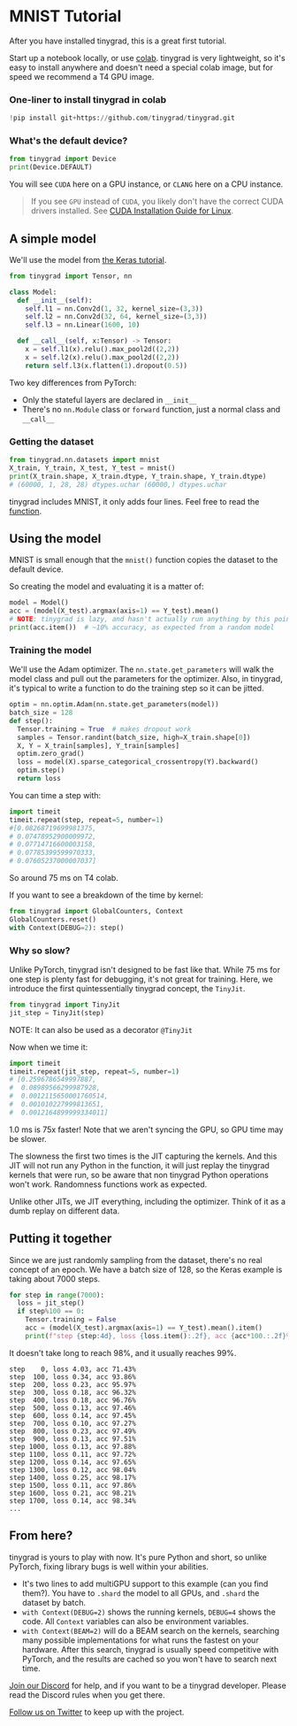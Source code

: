 # MNIST Tutorial

After you have installed tinygrad, this is a great first tutorial.

Start up a notebook locally, or use [colab](https://colab.research.google.com/). tinygrad is very lightweight, so it's easy to install anywhere and doesn't need a special colab image, but for speed we recommend a T4 GPU image.

### One-liner to install tinygrad in colab

```python
!pip install git+https://github.com/tinygrad/tinygrad.git
```

### What's the default device?

```python
from tinygrad import Device
print(Device.DEFAULT)
```

You will see `CUDA` here on a GPU instance, or `CLANG` here on a CPU instance.
>If you see `GPU` instead of `CUDA`, you likely don't have the correct CUDA drivers installed. See [CUDA Installation Guide for Linux](https://docs.nvidia.com/cuda/cuda-installation-guide-linux/index.html).

## A simple model

We'll use the model from [the Keras tutorial](https://keras.io/examples/vision/mnist_convnet/).

```python
from tinygrad import Tensor, nn

class Model:
  def __init__(self):
    self.l1 = nn.Conv2d(1, 32, kernel_size=(3,3))
    self.l2 = nn.Conv2d(32, 64, kernel_size=(3,3))
    self.l3 = nn.Linear(1600, 10)

  def __call__(self, x:Tensor) -> Tensor:
    x = self.l1(x).relu().max_pool2d((2,2))
    x = self.l2(x).relu().max_pool2d((2,2))
    return self.l3(x.flatten(1).dropout(0.5))
```

Two key differences from PyTorch:

* Only the stateful layers are declared in `__init__`
* There's no `nn.Module` class or `forward` function, just a normal class and `__call__`

### Getting the dataset

```python
from tinygrad.nn.datasets import mnist
X_train, Y_train, X_test, Y_test = mnist()
print(X_train.shape, X_train.dtype, Y_train.shape, Y_train.dtype)
# (60000, 1, 28, 28) dtypes.uchar (60000,) dtypes.uchar
```

tinygrad includes MNIST, it only adds four lines. Feel free to read the [function](https://github.com/tinygrad/tinygrad/blob/master/tinygrad/nn/datasets.py).

## Using the model

MNIST is small enough that the `mnist()` function copies the dataset to the default device.

So creating the model and evaluating it is a matter of:

```python
model = Model()
acc = (model(X_test).argmax(axis=1) == Y_test).mean()
# NOTE: tinygrad is lazy, and hasn't actually run anything by this point
print(acc.item())  # ~10% accuracy, as expected from a random model
```

### Training the model

We'll use the Adam optimizer. The `nn.state.get_parameters` will walk the model class and pull out the parameters for the optimizer. Also, in tinygrad, it's typical to write a function to do the training step so it can be jitted.

```python
optim = nn.optim.Adam(nn.state.get_parameters(model))
batch_size = 128
def step():
  Tensor.training = True  # makes dropout work
  samples = Tensor.randint(batch_size, high=X_train.shape[0])
  X, Y = X_train[samples], Y_train[samples]
  optim.zero_grad()
  loss = model(X).sparse_categorical_crossentropy(Y).backward()
  optim.step()
  return loss
```

You can time a step with:

```python
import timeit
timeit.repeat(step, repeat=5, number=1)
#[0.08268719699981375,
# 0.07478952900009972,
# 0.07714716600003158,
# 0.07785399599970333,
# 0.07605237000007037]
```

So around 75 ms on T4 colab.

If you want to see a breakdown of the time by kernel:

```python
from tinygrad import GlobalCounters, Context
GlobalCounters.reset()
with Context(DEBUG=2): step()
```

### Why so slow?

Unlike PyTorch, tinygrad isn't designed to be fast like that. While 75 ms for one step is plenty fast for debugging, it's not great for training. Here, we introduce the first quintessentially tinygrad concept, the `TinyJit`.

```python
from tinygrad import TinyJit
jit_step = TinyJit(step)
```

NOTE: It can also be used as a decorator `@TinyJit`

Now when we time it:

```python
import timeit
timeit.repeat(jit_step, repeat=5, number=1)
# [0.2596786549997887,
#  0.08989566299987928,
#  0.0012115650001760514,
#  0.001010227999813651,
#  0.0012164899999334011]
```

1.0 ms is 75x faster! Note that we aren't syncing the GPU, so GPU time may be slower.

The slowness the first two times is the JIT capturing the kernels. And this JIT will not run any Python in the function, it will just replay the tinygrad kernels that were run, so be aware that non tinygrad Python operations won't work. Randomness functions work as expected.

Unlike other JITs, we JIT everything, including the optimizer. Think of it as a dumb replay on different data.

## Putting it together

Since we are just randomly sampling from the dataset, there's no real concept of an epoch. We have a batch size of 128, so the Keras example is taking about 7000 steps.

```python
for step in range(7000):
  loss = jit_step()
  if step%100 == 0:
    Tensor.training = False
    acc = (model(X_test).argmax(axis=1) == Y_test).mean().item()
    print(f"step {step:4d}, loss {loss.item():.2f}, acc {acc*100.:.2f}%")
```

It doesn't take long to reach 98%, and it usually reaches 99%.

```
step    0, loss 4.03, acc 71.43%
step  100, loss 0.34, acc 93.86%
step  200, loss 0.23, acc 95.97%
step  300, loss 0.18, acc 96.32%
step  400, loss 0.18, acc 96.76%
step  500, loss 0.13, acc 97.46%
step  600, loss 0.14, acc 97.45%
step  700, loss 0.10, acc 97.27%
step  800, loss 0.23, acc 97.49%
step  900, loss 0.13, acc 97.51%
step 1000, loss 0.13, acc 97.88%
step 1100, loss 0.11, acc 97.72%
step 1200, loss 0.14, acc 97.65%
step 1300, loss 0.12, acc 98.04%
step 1400, loss 0.25, acc 98.17%
step 1500, loss 0.11, acc 97.86%
step 1600, loss 0.21, acc 98.21%
step 1700, loss 0.14, acc 98.34%
...
```

## From here?

tinygrad is yours to play with now. It's pure Python and short, so unlike PyTorch, fixing library bugs is well within your abilities.

- It's two lines to add multiGPU support to this example (can you find them?). You have to `.shard` the model to all GPUs, and `.shard` the dataset by batch.
- `with Context(DEBUG=2)` shows the running kernels, `DEBUG=4` shows the code. All `Context` variables can also be environment variables.
- `with Context(BEAM=2)` will do a BEAM search on the kernels, searching many possible implementations for what runs the fastest on your hardware. After this search, tinygrad is usually speed competitive with PyTorch, and the results are cached so you won't have to search next time.

[Join our Discord](https://discord.gg/ZjZadyC7PK) for help, and if you want to be a tinygrad developer. Please read the Discord rules when you get there.

[Follow us on Twitter](https://twitter.com/__tinygrad__) to keep up with the project.
